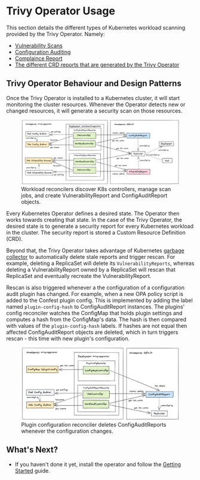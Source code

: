 # Trivy Operator Usage

This section details the different types of Kubernetes workload scanning provided by the Trivy Operator. Namely:

- [Vulnerability Scans](./vulnerability-scanning/)
- [Configuration Auditing](./configuration-auditing/)
- [Complaince Report](./compliance/)
- [The different CRD reports that are generated by the Trivy Operator](./crds/)

## Trivy Operator Behaviour and Design Patterns

Once the Trivy Operator is installed to a Kubernetes cluster, it will start monitoring the cluster resources. Whenever the Operator detects new or changed resources, it will generate a security scan on those resources.

<figure>
  <img src="../images/operator/tunnel-operator-workloads.png" />
  <figcaption>Workload reconcilers discover K8s controllers, manage scan jobs, and create VulnerabilityReport and ConfigAuditReport objects.</figcaption>
</figure>

Every Kubernetes Operator defines a desired state. The Operator then works towards creating that state. In the case of the Trivy Operator, the desired state is to generate a security report for every Kubernetes workload in the cluster. The security report is stored a Custom Resource Definition (CRD).

Beyond that, the Trivy Operator takes advantage of Kubernetes [garbage collector][k8s-garbage-collection]
to automatically delete stale reports and trigger rescan. For example, deleting a ReplicaSet will delete its `VulnerabilityReports`, whereas deleting a VulnerabilityReport owned by a ReplicaSet will rescan that ReplicaSet and
eventually recreate the VulnerabilityReport.

Rescan is also triggered whenever a the configuration of a configuration audit plugin has changed. For example, when a new OPA policy script is added to the Confest plugin config. This is implemented by adding the label named `plugin-config-hash`
to ConfigAuditReport instances. The plugins' config reconciler watches the ConfigMap that holds plugin settings
and computes a hash from the ConfigMap's data. The hash is then compared with values of the `plugin-config-hash` labels.
If hashes are not equal then affected ConfigAuditReport objects are deleted, which in turn triggers rescan - this time
with new plugin's configuration.

<figure>
  <img src="../images/operator/tunnel-operator-config.png" />
  <figurecaption>Plugin configuration reconciler deletes ConfigAuditReports whenever the configuration changes.</figurecaption>
</figure>

## What's Next?

- If you haven't done it yet, install the operator and follow the [Getting Started](../getting-started/quick-start.md) guide.

[vulnerabilityreports]: ./../../docs/crds/vulnerability-report.md
[configauditreports]: ./../../docs/crds/configaudit-report.md
[clustercompliancereports]: ./../../docs/crds/clustercompliance-report.md
[clustercompliancedetailreports]: ./../../docs/crds/clustercompliancedetail-report.md

[k8s-garbage-collection]: https://kubernetes.io/docs/concepts/workloads/controllers/garbage-collection/
